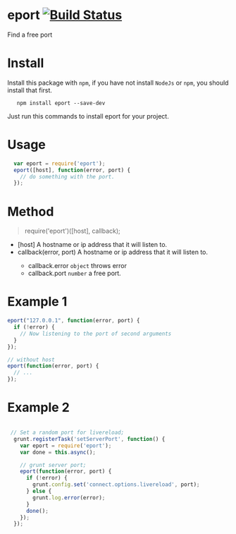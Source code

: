 eport [![Build Status](https://secure.travis-ci.org/luozhihua/eport.png)](http://travis-ci.org/luozhihua/eport)
========

Find a free port

# Install
Install this package with `npm`, if you have not install `NodeJs` or `npm`, you should install that first.
```
   npm install eport --save-dev
```
Just run this commands to install eport for your project.

# Usage
```javascript
  var eport = require('eport');
  eport([host], function(error, port) {
    // do something with the port.
  });
```

# Method
> require('eport')([host], callback);

- [host] <string> A hostname or ip address that it will listen to.
- callback(error, port) <string> A hostname or ip address that it will listen to.
  - callback.error `object` throws error
  - callback.port  `number` a free port.

# Example 1

```javascript
eport("127.0.0.1", function(error, port) {
  if (!error) {
    // Now listening to the port of second arguments
  }
});

// without host
eport(function(error, port) {
  // ...
});

```

# Example 2
```javascript

 // Set a random port for livereload;
  grunt.registerTask('setServerPort', function() {
    var eport = require('eport');
    var done = this.async();

    // grunt server port;
    eport(function(error, port) {
      if (!error) {
        grunt.config.set('connect.options.livereload', port);
      } else {
        grunt.log.error(error);
      }
      done();
    });
  });
```
